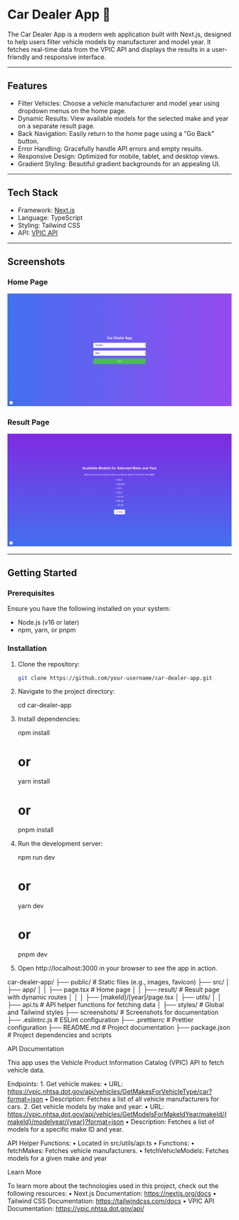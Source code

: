 # Car Dealer App 🚗

The Car Dealer App is a modern web application built with Next.js, designed to help users filter vehicle models by manufacturer and model year. It fetches real-time data from the VPIC API and displays the results in a user-friendly and responsive interface.

---

## Features

- Filter Vehicles: Choose a vehicle manufacturer and model year using dropdown menus on the home page.
- Dynamic Results: View available models for the selected make and year on a separate result page.
- Back Navigation: Easily return to the home page using a "Go Back" button.
- Error Handling: Gracefully handle API errors and empty results.
- Responsive Design: Optimized for mobile, tablet, and desktop views.
- Gradient Styling: Beautiful gradient backgrounds for an appealing UI.

---

## Tech Stack

- Framework: [Next.js](https://nextjs.org)
- Language: TypeScript
- Styling: Tailwind CSS
- API: [VPIC API](https://vpic.nhtsa.dot.gov/api/)

---

## Screenshots

### Home Page
![Home Page](./public/screenshots/home.png)

### Result Page
![Result Page](./public/screenshots/result.png)

---

## Getting Started

### Prerequisites

Ensure you have the following installed on your system:

- Node.js (v16 or later)
- npm, yarn, or pnpm

### Installation

1. Clone the repository:
   ```bash
   git clone https://github.com/your-username/car-dealer-app.git

2.	Navigate to the project directory:

    cd car-dealer-app

3.	Install dependencies:

    npm install
    # or
    yarn install
    # or
    pnpm install

4.	Run the development server:

    npm run dev
    # or
    yarn dev
    # or
    pnpm dev

5.	Open http://localhost:3000 in your browser to see the app in action.

car-dealer-app/
├── public/                # Static files (e.g., images, favicon)
├── src/
│   ├── app/
│   │   ├── page.tsx       # Home page
│   │   ├── result/        # Result page with dynamic routes
│   │   │   ├── [makeId]/[year]/page.tsx
│   ├── utils/
│   │   ├── api.ts         # API helper functions for fetching data
│   ├── styles/            # Global and Tailwind styles
├── screenshots/           # Screenshots for documentation
├── .eslintrc.js           # ESLint configuration
├── .prettierrc            # Prettier configuration
├── README.md              # Project documentation
├── package.json           # Project dependencies and scripts

API Documentation

This app uses the Vehicle Product Information Catalog (VPIC) API to fetch vehicle data.

Endpoints:
	1.	Get vehicle makes:
	•	URL: https://vpic.nhtsa.dot.gov/api/vehicles/GetMakesForVehicleType/car?format=json
	•	Description: Fetches a list of all vehicle manufacturers for cars.
	2.	Get vehicle models by make and year:
	•	URL: https://vpic.nhtsa.dot.gov/api/vehicles/GetModelsForMakeIdYear/makeId/{makeId}/modelyear/{year}?format=json
	•	Description: Fetches a list of models for a specific make ID and year.

API Helper Functions:
	•	Located in src/utils/api.ts
	•	Functions:
	•	fetchMakes: Fetches vehicle manufacturers.
	•	fetchVehicleModels: Fetches models for a given make and year

Learn More

To learn more about the technologies used in this project, check out the following resources:
	•	Next.js Documentation: https://nextjs.org/docs
	•	Tailwind CSS Documentation: https://tailwindcss.com/docs
	•	VPIC API Documentation: https://vpic.nhtsa.dot.gov/api/